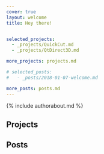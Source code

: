 ```yaml
---
cover: true
layout: welcome
title: Hey there!


selected_projects:
  - _projects/QuickCut.md
  - _projects/QtDirect3D.md

more_projects: projects.md

# selected_posts:
#   - _posts/2018-01-07-welcome.md

more_posts: posts.md
---
```


<!--author-->
{% include authorabout.md %}

## Projects
<!--projects-->

## Posts
<!--posts-->
